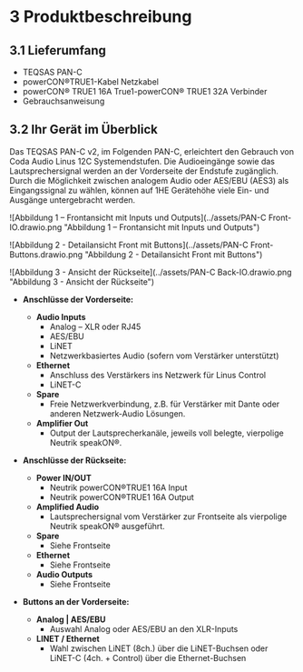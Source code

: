 # 3 Produktbeschreibung
## 3.1 Lieferumfang
- TEQSAS PAN-C
- powerCON®TRUE1-Kabel Netzkabel
- powerCON® TRUE1 16A True1-powerCON® TRUE1 32A Verbinder
- Gebrauchsanweisung

## 3.2 Ihr Gerät im Überblick
Das TEQSAS PAN-C v2, im Folgenden PAN-C, erleichtert den Gebrauch von Coda Audio Linus 12C Systemendstufen. Die Audioeingänge sowie das Lautsprechersignal werden an der Vorderseite der Endstufe zugänglich. Durch die Möglichkeit zwischen analogem Audio oder AES/EBU (AES3) als Eingangssignal zu wählen, können auf 1HE Gerätehöhe viele Ein- und Ausgänge untergebracht werden.

![Abbildung 1 – Frontansicht mit Inputs und Outputs](../assets/PAN-C Front-IO.drawio.png "Abbildung 1 – Frontansicht mit Inputs und Outputs")

![Abbildung 2 - Detailansicht Front mit Buttons](../assets/PAN-C Front-Buttons.drawio.png "Abbildung 2 - Detailansicht Front mit Buttons")

![Abbildung 3 - Ansicht der Rückseite](../assets/PAN-C Back-IO.drawio.png "Abbildung 3 - Ansicht der Rückseite")

- **Anschlüsse der Vorderseite:**
  - **Audio Inputs**
    - Analog – XLR oder RJ45
    - AES/EBU
    - LiNET
    - Netzwerkbasiertes Audio (sofern vom Verstärker unterstützt)
  - **Ethernet**
    - Anschluss des Verstärkers ins Netzwerk für Linus Control
    - LiNET-C
  - **Spare**
    - Freie Netzwerkverbindung, z.B. für Verstärker mit Dante oder anderen Netzwerk-Audio Lösungen.
  - **Amplifier Out**
    - Output der Lautsprecherkanäle, jeweils voll belegte, vierpolige Neutrik speakON®.

- **Anschlüsse der Rückseite:**
  - **Power IN/OUT**
    - Neutrik powerCON®TRUE1 16A Input
    - Neutrik powerCON®TRUE1 16A Output
  - **Amplified Audio**
    - Lautsprechersignal vom Verstärker zur Frontseite als vierpolige Neutrik speakON® ausgeführt.
  - **Spare**
    - Siehe Frontseite
  - **Ethernet**
    - Siehe Frontseite
  - **Audio Outputs**
    - Siehe Frontseite

- **Buttons an der Vorderseite:**
  - **Analog | AES/EBU**
    - Auswahl Analog oder AES/EBU an den XLR-Inputs
  - **LINET / Ethernet**
    - Wahl zwischen LiNET (8ch.) über die LiNET-Buchsen oder LiNET-C (4ch. + Control) über die Ethernet-Buchsen
